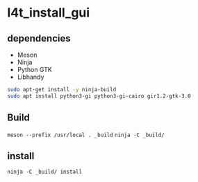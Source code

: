 # l4t_install_gui

## dependencies
* Meson
* Ninja
* Python GTK
* Libhandy

```sh
sudo apt-get install -y ninja-build
sudo apt install python3-gi python3-gi-cairo gir1.2-gtk-3.0
```

## Build
`meson --prefix /usr/local . _build`
`ninja -C _build/`
## install
`ninja -C _build/ install`
